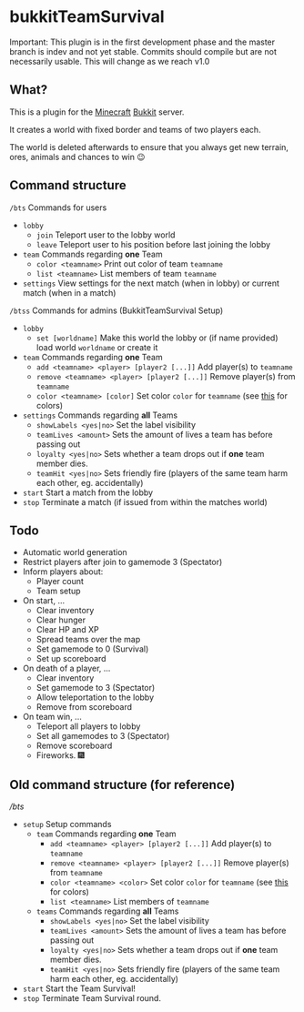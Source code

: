 # bukkitTeamSurvival

<p color='red'>Important:
This plugin is in the first development phase and the master branch is indev and not yet stable. Commits should compile but are not necessarily usable.
This will change as we reach v1.0</p>


What?
-----

This is a plugin for the [Minecraft](http://minecraft.net) [Bukkit](http://bukkit.org) server.

It creates a world with fixed border and teams of two players each.

The world is deleted afterwards to ensure that you always get new terrain, ores, animals and chances to win :wink:

Command structure
-----------------

`/bts` Commands for users

- `lobby`
	- `join` Teleport user to the lobby world
	- `leave` Teleport user to his position before last joining the lobby
- `team` Commands regarding **one** Team
	- `color <teamname>` Print out color of team `teamname`
	- `list <teamname>` List members of team `teamname`
- `settings` View settings for the next match (when in lobby) or current match (when in a match)


`/btss` Commands for admins (BukkitTeamSurvival Setup)

- `lobby`
	- `set [worldname]` Make this world the lobby or (if name provided) load world `worldname` or create it
- `team` Commands regarding **one** Team
	- `add <teamname> <player> [player2 [...]]` Add player(s) to `teamname`
	- `remove <teamname> <player> [player2 [...]]` Remove player(s) from `teamname`
	- `color <teamname> [color]` Set color `color` for `teamname` (see [this](http://minecraft.gamepedia.com/Formatting_codes) for colors)
- `settings` Commands regarding **all** Teams
	- `showLabels <yes|no>` Set the label visibility
	- `teamLives <amount>` Sets the amount of lives a team has before passing out
	- `loyalty <yes|no>` Sets whether a team drops out if **one** team member dies.
	- `teamHit <yes|no>` Sets friendly fire (players of the same team harm each other, eg. accidentally)
- `start` Start a match from the lobby
- `stop` Terminate a match (if issued from within the matches world)

Todo
----

- Automatic world generation
- Restrict players after join to gamemode 3 (Spectator)
- Inform players about:
	- Player count
	- Team setup
- On start, ...
	- Clear inventory
	- Clear hunger
	- Clear HP and XP
	- Spread teams over the map
	- Set gamemode to 0 (Survival)
	- Set up scoreboard
- On death of a player, ...
	- Clear inventory
	- Set gamemode to 3 (Spectator)
	- Allow teleportation to the lobby
	- Remove from scoreboard
- On team win, ...
	- Teleport all players to lobby
	- Set all gamemodes to 3 (Spectator)
	- Remove scoreboard
	- Fireworks. :fireworks:


Old command structure (for reference)
-----------------

*/bts*

- `setup` Setup commands
	- `team` Commands regarding **one** Team
		- `add <teamname> <player> [player2 [...]]` Add player(s) to `teamname`
		- `remove <teamname> <player> [player2 [...]]` Remove player(s) from `teamname`
		- `color <teamname> <color>` Set color `color` for `teamname` (see [this](http://minecraft.gamepedia.com/Formatting_codes) for colors)
		- `list <teamname>` List members of `teamname`
	- `teams` Commands regarding **all** Teams
		- `showLabels <yes|no>` Set the label visibility
		- `teamLives <amount>` Sets the amount of lives a team has before passing out
		- `loyalty <yes|no>` Sets whether a team drops out if **one** team member dies.
		- `teamHit <yes|no>` Sets friendly fire (players of the same team harm each other, eg. accidentally)
- `start` Start the Team Survival!
- `stop` Terminate Team Survival round.